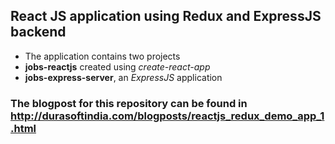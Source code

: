 ## React JS application using Redux and ExpressJS backend

* The application contains two projects
* **jobs-reactjs** created using *create-react-app*
* **jobs-express-server**, an *ExpressJS* application

### The blogpost for this repository can be found in http://durasoftindia.com/blogposts/reactjs_redux_demo_app_1.html

